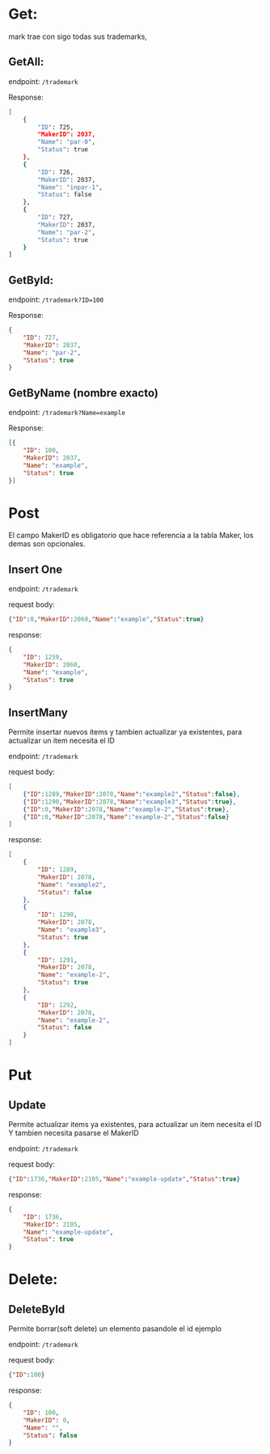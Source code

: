 # Get:
mark trae con sigo todas sus trademarks,
## GetAll: 

endpoint: `/trademark`

Response:
```sh
[        
    {
        "ID": 725,
        "MakerID": 2037,
        "Name": "par-0",
        "Status": true
    },
    {
        "ID": 726,
        "MakerID": 2037,
        "Name": "inpar-1",
        "Status": false
    },
    {
        "ID": 727,
        "MakerID": 2037,
        "Name": "par-2",
        "Status": true
    }    
]
```

## GetById: 
endpoint: `/trademark?ID=100` 

Response:
```json
{
    "ID": 727,
    "MakerID": 2037,
    "Name": "par-2",
    "Status": true
} 
```
## GetByName (nombre exacto)

endpoint: `/trademark?Name=example` 

Response:
```json
[{
    "ID": 100,
    "MakerID": 2037,
    "Name": "example",
    "Status": true
}]
```

# Post
El campo MakerID es obligatorio que hace referencia a la tabla Maker, los demas son opcionales.
## Insert One

endpoint: `/trademark`

request body:
```json
{"ID":0,"MakerID":2060,"Name":"example","Status":true}
```
response:
```json
{
    "ID": 1259,
    "MakerID": 2060,
    "Name": "example",
    "Status": true
}
```
## InsertMany
Permite insertar nuevos items y tambien actualizar ya existentes, para actualizar un item necesita el ID

endpoint: `/trademark`


request body:
```json
[
    {"ID":1289,"MakerID":2078,"Name":"example2","Status":false},
    {"ID":1290,"MakerID":2078,"Name":"example3","Status":true},
    {"ID":0,"MakerID":2078,"Name":"example-2","Status":true},
    {"ID":0,"MakerID":2078,"Name":"example-2","Status":false}
]
```
response:
```json
[
    {
        "ID": 1289,
        "MakerID": 2078,
        "Name": "example2",
        "Status": false
    },
    {
        "ID": 1290,
        "MakerID": 2078,
        "Name": "example3",
        "Status": true
    },
    {
        "ID": 1291,
        "MakerID": 2078,
        "Name": "example-2",
        "Status": true
    },
    {
        "ID": 1292,
        "MakerID": 2078,
        "Name": "example-2",
        "Status": false
    }
]
```

# Put

## Update
Permite actualizar items ya existentes, para actualizar un item necesita el ID
Y tambien necesita pasarse el MakerID

endpoint: `/trademark`

request body:
```json
{"ID":1736,"MakerID":2105,"Name":"example-update","Status":true}
```
response:
```json
{
    "ID": 1736,
    "MakerID": 2105,
    "Name": "example-update",
    "Status": true
}
```

# Delete:
## DeleteById
Permite borrar(soft delete) un elemento pasandole el id ejemplo 

endpoint: `/trademark`

request body:
```json
{"ID":100}
```
response:
```json
{
    "ID": 100,
    "MakerID": 0,
    "Name": "",
    "Status": false
}
```